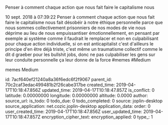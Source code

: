 Penser à comment chaque action que nous fait faire le capitalisme nous

10 sept. 2018 à 07:39:22
Penser à comment chaque action que nous fait faire le capitalisme nous
fait désobéir à notre éthique personnelle parce que nous sommes
collectivement prisonniers de nos modes de vie nous déprime au lieu de
nous empuissantiser émotionnellement, en pensant par exemple ai système
comme il faudrait le remplacer et non en culpabilisant pour chaque
action individuelle, si on est anticapitalist c\'est d\'ailleurs le
principe d\'en être déjà triste, c\'est même un traumatisme collectif
comme le dit d graeber pour les bullshit jobs, donc ne pas culpabiliser
les gens sur leur conduite personnelle ça leur donne de la force \#memes
\#Medium

memes Medium


id: 7acf640ef21240a8a36f6edc6f2f9067
parent_id: 70c2caf3edac499481b2f26cabe317be
created_time: 2019-04-17T10:18:47.856Z
updated_time: 2019-04-17T10:18:47.857Z
is_conflict: 0
latitude: 0.00000000
longitude: 0.00000000
altitude: 0.0000
author: 
source_url: 
is_todo: 0
todo_due: 0
todo_completed: 0
source: joplin-desktop
source_application: net.cozic.joplin-desktop
application_data: 
order: 0
user_created_time: 2019-04-17T10:18:47.856Z
user_updated_time: 2019-04-17T10:18:47.857Z
encryption_cipher_text: 
encryption_applied: 0
type_: 1